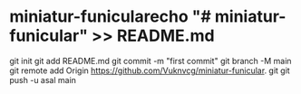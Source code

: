 # miniatur-funicularecho "# miniatur-funicular" >> README.md 
git init 
git add README.md 
git commit -m "first commit" 
git branch -M main 
git remote add Origin https://github.com/Vuknvcg/miniatur-funicular. git
 git push -u asal main
